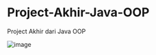 # Project-Akhir-Java-OOP
Project Akhir dari Java OOP

![image](https://user-images.githubusercontent.com/94433717/175757959-8cc7e19b-077c-4e6b-8ffe-0b4164be75de.png)
